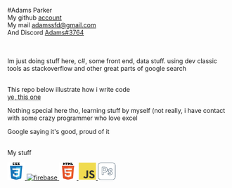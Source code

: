 #Adams Parker
<br>
My github <a href="https://github.com/adamsparker"> account</a><br>
My mail <a href="#"> adamssfd@gmail.com</a><br>
And Discord <a href="#"> Adams#3764</a><br>
<br>
<br>
<p>Im just doing stuff here, c#, some front end, data stuff. using dev classic tools as stackoverflow and other great parts of google search</p>
<br>
This repo below illustrate how i write code<br>
<a href="https://github.com/adamsparker/Data-Labs">ye, this one</a>
<br>
<p>Nothing special here tho, learning stuff by myself (not really, i have contact with some crazy programmer who love excel</p>
<p>Google saying it's good, proud of it</p>
<br>
My stuff
<p> <a href="https://www.w3schools.com/css/" target="_blank"> <img src="https://raw.githubusercontent.com/devicons/devicon/master/icons/css3/css3-original-wordmark.svg" alt="css3" width="40" height="40"/> </a> <a href="https://firebase.google.com/" target="_blank"> <img src="https://www.vectorlogo.zone/logos/firebase/firebase-icon.svg" alt="firebase" width="40" height="40"/> </a> <a href="https://www.w3.org/html/" target="_blank"> <img src="https://raw.githubusercontent.com/devicons/devicon/master/icons/html5/html5-original-wordmark.svg" alt="html5" width="40" height="40"/> </a> <a href="https://developer.mozilla.org/en-US/docs/Web/JavaScript" target="_blank"> <img src="https://raw.githubusercontent.com/devicons/devicon/master/icons/javascript/javascript-original.svg" alt="javascript" width="40" height="40"/> </a> <a href="https://www.photoshop.com/en" target="_blank"> <img src="https://raw.githubusercontent.com/devicons/devicon/master/icons/photoshop/photoshop-line.svg" alt="photoshop" width="40" height="40"/> </a> </p>
